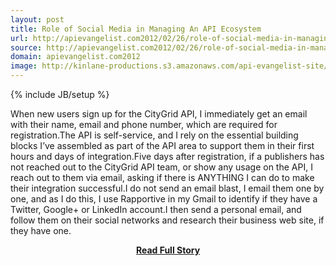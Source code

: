 ```yaml
---
layout: post
title: Role of Social Media in Managing An API Ecosystem
url: http://apievangelist.com2012/02/26/role-of-social-media-in-managing-an-api-ecosystem/
source: http://apievangelist.com2012/02/26/role-of-social-media-in-managing-an-api-ecosystem/
domain: apievangelist.com2012
image: http://kinlane-productions.s3.amazonaws.com/api-evangelist-site/blog/twitter_logo.jpg
---
```

{% include JB/setup %}<p>When new users sign up for the CityGrid API, I immediately get an email with their name, email and phone number, which are required for registration.The API is self-service, and I rely on the essential building blocks I’ve assembled as part of the API area to support them in their first hours and days of integration.Five days after registration, if a publishers has not reached out to the CityGrid API team, or show any usage on the API, I reach out to them via email, asking if there is ANYTHING I can do to make their integration successful.I do not send an email blast, I email them one by one, and as I do this, I use Rapportive in my Gmail to identify if they have a Twitter, Google+ or LinkedIn account.I then send a personal email, and follow them on their social networks and research their business web site, if they have one.</p>
<center><p><a href="http://apievangelist.com2012/02/26/role-of-social-media-in-managing-an-api-ecosystem/" style='padding:25px; font-sze:18px; font-weight: bold;'>Read Full Story</a></p></center>
